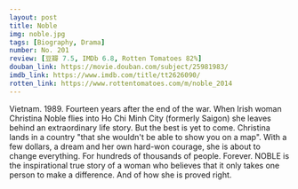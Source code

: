 ```yaml
---
layout: post 
title: Noble
img: noble.jpg
tags: [Biography, Drama]
number: No. 201
review: [豆瓣 7.5, IMDb 6.8, Rotten Tomatoes 82%]
douban_link: https://movie.douban.com/subject/25981983/
imdb_link: https://www.imdb.com/title/tt2626090/
rotten_link: https://www.rottentomatoes.com/m/noble_2014
---
```


Vietnam. 1989. Fourteen years after the end of the war. When Irish woman Christina Noble flies into Ho Chi Minh City (formerly Saigon) she leaves behind an extraordinary life story. But the best is yet to come. Christina lands in a country "that she wouldn't be able to show you on a map". With a few dollars, a dream and her own hard-won courage, she is about to change everything. For hundreds of thousands of people. Forever. NOBLE is the inspirational true story of a woman who believes that it only takes one person to make a difference. And of how she is proved right.